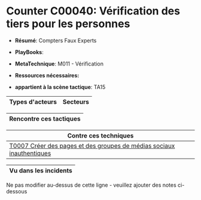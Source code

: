 # Counter C00040: Vérification des tiers pour les personnes

* **Résumé**: Compters Faux Experts

* **PlayBooks**:

* **MetaTechnique**: M011 - Vérification

* **Ressources nécessaires:**

* **appartient à la scène tactique**: TA15


|Types d'acteurs |Secteurs |
|----------- |------- |



|Rencontre ces tactiques |
|---------------------- |



|Contre ces techniques |
|------------------------- |
|[T0007 Créer des pages et des groupes de médias sociaux inauthentiques](../../generated_pages/techniques/T0007.md) |



|Vu dans les incidents |
|----------------- |


Ne pas modifier au-dessus de cette ligne - veuillez ajouter des notes ci-dessous